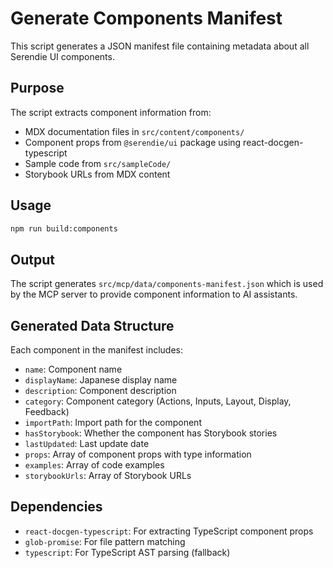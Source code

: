 # Generate Components Manifest

This script generates a JSON manifest file containing metadata about all Serendie UI components.

## Purpose

The script extracts component information from:

- MDX documentation files in `src/content/components/`
- Component props from `@serendie/ui` package using react-docgen-typescript
- Sample code from `src/sampleCode/`
- Storybook URLs from MDX content

## Usage

```bash
npm run build:components
```

## Output

The script generates `src/mcp/data/components-manifest.json` which is used by the MCP server to provide component information to AI assistants.

## Generated Data Structure

Each component in the manifest includes:

- `name`: Component name
- `displayName`: Japanese display name
- `description`: Component description
- `category`: Component category (Actions, Inputs, Layout, Display, Feedback)
- `importPath`: Import path for the component
- `hasStorybook`: Whether the component has Storybook stories
- `lastUpdated`: Last update date
- `props`: Array of component props with type information
- `examples`: Array of code examples
- `storybookUrls`: Array of Storybook URLs

## Dependencies

- `react-docgen-typescript`: For extracting TypeScript component props
- `glob-promise`: For file pattern matching
- `typescript`: For TypeScript AST parsing (fallback)
